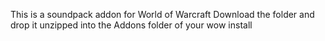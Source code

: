 This is a soundpack addon for World of Warcraft
Download the folder and drop it unzipped into the Addons folder of your wow install
